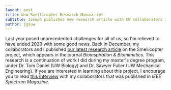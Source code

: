 ```yaml
---
layout: post
title: New Smellicopter Research Manuscript
subtitle: Joseph publishes new research article with UW collaborators in Biology and Mechanical Engineering
author: jgsuw
---
```


Last year posed unprecedented challenges for all of us, so I'm relieved to have ended 2020 with some good news. Back in December, my collaborators and I published [our latest research article](https://iopscience.iop.org/article/10.1088/1748-3190/abbd81/meta?casa_token=SdAZ4jH13HUAAAAA:hmkU4O4dIKAlRcGgIWWXCnEBFypjBmLyaYe5RMw-WU6sGY7uVT4PSuc_1A7yPBBKHx1R08t7) on the Smellicopter project, which appears in the journal *Bioinspiration & Biomimetics*. This research is a continuation of work I did during my master's degree program, under Dr. Tom Daniel (UW Biology) and Dr. Sawyer Fuller (UW Mechanical Engineering). If you are interested in learning about this project, I encourage you to read [this interview](https://spectrum.ieee.org/automaton/robotics/drones/smellicopter-drone-live-moth-antenna) with my collaborators that was published in *IEEE Spectrum Magazine*.
